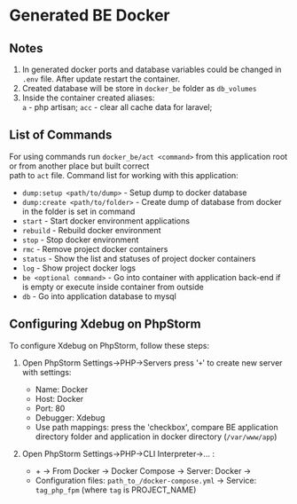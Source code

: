 # Generated BE Docker

## Notes
1. In generated docker ports and database variables could be changed in `.env` file. After update restart the container.
2. Created database will be store in `docker_be` folder as `db_volumes` 
3. Inside the container created aliases:  
	`a` - php artisan;  `acc` - clear all cache data for laravel;

## List of Commands

For using commands run `docker_be/act <command>` from this application root or from another place but built correct  
path to `act` file.
Command list for working with this application:

- `dump:setup <path/to/dump>` - Setup dump to docker database
- `dump:create <path/to/folder>` - Create dump of database from docker in the folder is set in command 
- `start` - Start docker environment applications
- `rebuild` - Rebuild docker environment
- `stop` - Stop docker environment
- `rmc` - Remove project docker containers
- `status` - Show the list and statuses of project docker containers
- `log` - Show project docker logs
- `be <optional command>` - Go into container with application back-end if <optional command> is empty or execute <optional command> inside container from outside
- `db` - Go into application database to mysql 

## Configuring Xdebug on PhpStorm

To configure Xdebug on PhpStorm, follow these steps:

1. Open PhpStorm Settings->PHP->Servers press '`+`' to create new server with settings:
	- Name: Docker
	- Host: Docker
	- Port: 80
	- Debugger: Xdebug
	- Use path mappings: press the 'checkbox', compare BE application directory folder and application in docker directory (`/var/www/app`)

2. Open PhpStorm Settings->PHP->CLI Interpreter->... :
	- \+ -> From Docker -> Docker Compose -> Server: Docker ->
	- Configuration files: `path_to_/docker-compose.yml` -> Service: `tag_php_fpm` (where `tag` is PROJECT_NAME)


